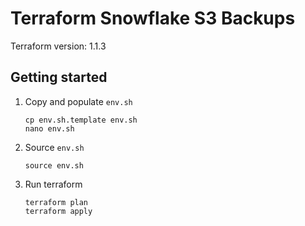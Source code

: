 # Terraform Snowflake S3 Backups

Terraform version: 1.1.3

## Getting started

1. Copy and populate `env.sh`

    ```
    cp env.sh.template env.sh
    nano env.sh
    ```

2. Source `env.sh`

    ```
    source env.sh
    ```

3. Run terraform

   ```
   terraform plan
   terraform apply
   ```
